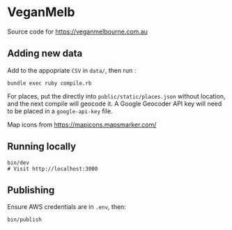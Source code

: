 VeganMelb
=========

Source code for https://veganmelbourne.com.au

## Adding new data

Add to the appopriate `CSV` in `data/`, then run :

    bundle exec ruby compile.rb

For places, put the directly into `public/static/places.json` without location,
and the next compile will geocode it. A Google Geocoder API key will need to be
placed in a `google-api-key` file.

Map icons from https://mapicons.mapsmarker.com/

## Running locally

    bin/dev
    # Visit http://localhost:3000

## Publishing

Ensure AWS credentials are in `.env`, then:

    bin/publish

